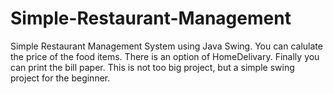 # Simple-Restaurant-Management
Simple Restaurant Management System using Java Swing. 
You can calulate the price of the food items.
There is an option of HomeDelivary.
Finally you can print the bill paper.
This is not too big project, but a simple swing project for the beginner.
